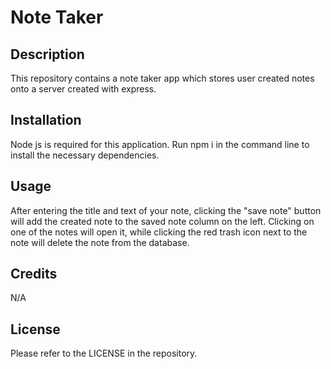 # Note Taker

## Description

This repository contains a note taker app which stores user created notes onto a server created with express.

## Installation

Node js is required for this application. Run npm i in the command line to install the necessary dependencies.

## Usage

After entering the title and text of your note, clicking the "save note" button will add the created note to the saved note column on the left. Clicking on one of the notes will open it, while clicking the red trash icon next to the note will delete the note from the database.

## Credits

N/A

## License

Please refer to the LICENSE in the repository.
